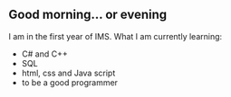 ## Good morning... or evening
I am in the first year of IMS.
What I am currently learning:
- C# and C++
- SQL
- html, css and Java script
- to be a good programmer

<!--
**RobinTea/RobinTea** is a ✨ _special_ ✨ repository because its `README.md` (this file) appears on your GitHub profile.

Here are some ideas to get you started:

- 🔭 I’m currently working on ...
- 🌱 I’m currently learning ...
- 👯 I’m looking to collaborate on ...
- 🤔 I’m looking for help with ...
- 💬 Ask me about ...
- 📫 How to reach me: ...
- 😄 Pronouns: ...
- ⚡ Fun fact: ...
-->
